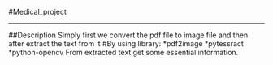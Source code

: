 #Medical_project
***
##Description
Simply first we convert the pdf file to image file and then after extract the text from it
 #By using library:
   *pdf2image
   *pytessract
   *python-opencv
From extracted text get some essential information.
